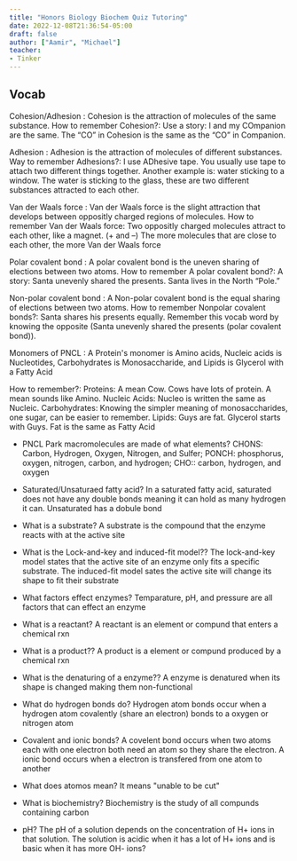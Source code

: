 ```yaml
---
title: "Honors Biology Biochem Quiz Tutoring"
date: 2022-12-08T21:36:54-05:00
draft: false
author: ["Aamir", "Michael"]
teacher:
- Tinker
---
```


## Vocab

Cohesion/Adhesion
: Cohesion is the attraction of molecules of the same substance. How to remember Cohesion?: Use a story: I and my COmpanion are the same. The “CO” in Cohesion is the same as the “CO” in Companion.

Adhesion
: Adhesion is the attraction of molecules of different substances. Way to remember Adhesions?: I use ADhesive tape. You usually use tape to attach two different things together. Another example is: water sticking to a window. The water is sticking to the glass, these are two different substances attracted to each other.


Van der Waals force
: Van der Waals force is the slight attraction that develops between oppositly charged regions of molecules. How to remember Van der Waals force: Two oppositly charged molecules attract to each other, like a magnet. (+ and –) The more molecules that are close to each other, the more Van der Waals force

Polar covalent bond
: A polar covalent bond is the uneven sharing of elections between two atoms. How to remember A polar covalent bond?: A story: Santa unevenly shared the presents. Santa lives in the North “Pole.”

Non-polar covalent bond
: A Non-polar covalent bond is the equal sharing of elections between two atoms. How to remember Nonpolar covalent bonds?: Santa shares his presents equally. Remember this vocab word by knowing the opposite (Santa unevenly shared the presents (polar covalent bond)).

Monomers of PNCL
: A Protein's monomer is Amino acids, Nucleic acids is Nucleotides, Carbohydrates is Monosaccharide, and Lipids is Glycerol with a Fatty Acid

How to remember?:
Proteins: A mean Cow. Cows have lots of protein. A mean sounds like Amino. 
Nucleic Acids: Nucleo is written the same as Nucleic. 
Carbohydrates: Knowing the simpler meaning of monosaccharides, one sugar, can be easier to remember.
Lipids: Guys are fat. Glycerol starts with Guys. Fat is the same as Fatty Acid

* PNCL Park macromolecules are made of what elements? CHONS: Carbon, Hydrogen, Oxygen, Nitrogen, and Sulfer; PONCH: phosphorus, oxygen, nitrogen, carbon, and hydrogen; CHO:: carbon, hydrogen, and oxygen

* Saturated/Unsaturaed fatty acid? In a saturated fatty acid, saturated does not have any double bonds meaning it can hold as many hydrogen it can. Unsaturated has a dobule bond

* What is a substrate? A substrate is the compound that the enzyme reacts with at the active site

* What is the Lock-and-key and induced-fit model?? The lock-and-key model states that the active site of an enzyme only fits a specific substrate. The induced-fit model sates the active site will change its shape to fit their substrate

* What factors effect enzymes? Temparature, pH, and pressure are all factors that can effect an enzyme

* What is a reactant? A reactant is an element or compund that enters a chemical rxn

* What is a product?? A product is a element or compund produced by a chemical rxn

* What is the denaturing of a enzyme?? A enzyme is denatured when its shape is changed making them non-functional

* What do hydrogen bonds do? Hydrogen atom bonds occur when a hydrogen atom covalently (share an electron) bonds to a oxygen or nitrogen atom

* Covalent and ionic bonds? A covelent bond occurs when two atoms each with one electron both need an atom so they share the electron. A ionic bond occurs when a electron is transfered from one atom to another

* What does atomos mean? It means "unable to be cut"

* What is biochemistry? Biochemistry is the study of all compunds containing carbon

* pH? The pH of a solution depends on the concentration of H+ ions in that solution. The solution is acidic when it has a lot of H+ ions and is basic when it has more OH- ions? 

